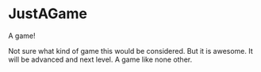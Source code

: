 JustAGame
=========

A game!

Not sure what kind of game this would be considered. But it is awesome. It will be advanced and next level. A game like none other. 
